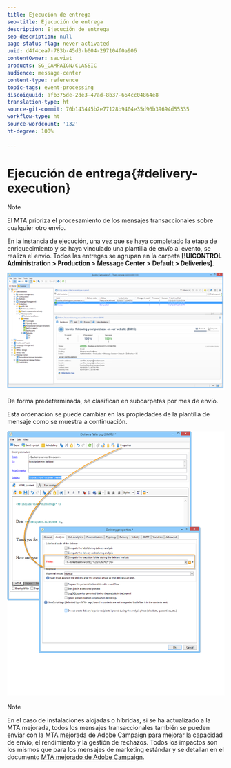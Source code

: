 ```yaml
---
title: Ejecución de entrega
seo-title: Ejecución de entrega
description: Ejecución de entrega
seo-description: null
page-status-flag: never-activated
uuid: d4f4cea7-783b-45d3-b004-297104f0a906
contentOwner: sauviat
products: SG_CAMPAIGN/CLASSIC
audience: message-center
content-type: reference
topic-tags: event-processing
discoiquuid: afb375de-2de3-47ad-8b37-664cc04864e8
translation-type: ht
source-git-commit: 70b143445b2e77128b9404e35d96b39694d55335
workflow-type: ht
source-wordcount: '132'
ht-degree: 100%

---
```



# Ejecución de entrega{#delivery-execution}

>[!NOTE]
>
>El MTA prioriza el procesamiento de los mensajes transaccionales sobre cualquier otro envío.

En la instancia de ejecución, una vez que se haya completado la etapa de enriquecimiento y se haya vinculado una plantilla de envío al evento, se realiza el envío. Todos las entregas se agrupan en la carpeta **[!UICONTROL Administration > Production > Message Center > Default > Deliveries]**.

![](assets/messagecenter_deliveries_execinstances_001.png)

De forma predeterminada, se clasifican en subcarpetas por mes de envío.

Esta ordenación se puede cambiar en las propiedades de la plantilla de mensaje como se muestra a continuación.

![](assets/messagecenter_deliveries_properties_001.png)

>[!NOTE]
>
>En el caso de instalaciones alojadas o híbridas, si se ha actualizado a la MTA mejorada, todos los mensajes transaccionales también se pueden enviar con la MTA mejorada de Adobe Campaign para mejorar la capacidad de envío, el rendimiento y la gestión de rechazos. Todos los impactos son los mismos que para los mensajes de marketing estándar y se detallan en el documento [MTA mejorado de Adobe Campaign](https://helpx.adobe.com/es/campaign/kb/acc-campaign-enhanced-mta.html).